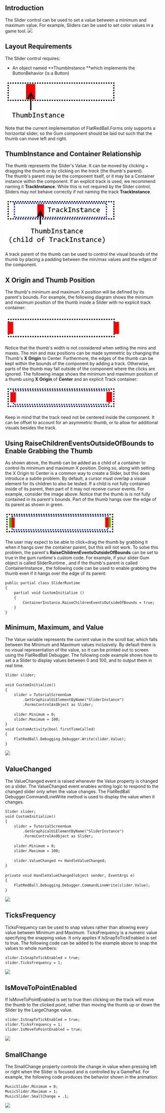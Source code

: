 ## Introduction

The Slider control can be used to set a value between a minimum and maximum value. For example, Sliders can be used to set color values in a game tool. [![](/wp-content/uploads/2017/12/2017-12-24_19-44-32.gif)](/wp-content/uploads/2017/12/2017-12-24_19-44-32.gif)

## Layout Requirements

The Slider control requires:

-   An object named **ThumbInstance **which implements the ButtonBehavior (is a Button)

![](/media/2017-12-img_5a44622e8921e.png)

Note that the current implementation of FlatRedBall.Forms only supports a horizontal slider, so the Gum component should be laid out such that the thumb can move left and right.

## ThumbInstance and Container Relationship

The thumb represents the Slider's Value. It can be moved by clicking + dragging the thumb or by clicking on the *track* (the thumb's parent). The thumb's parent may be the component itself, or it may be a Container instance within the component. If an explicit track is used, we recommend naming it **TrackInstance**. While this is not required by the Slider control, Sliders may not behave correctly if not naming the track **TrackInstance**.

![](/media/2017-12-img_5a44634ad3d4a.png)

A track parent of the thumb can be used to control the visual bounds of the thumb by placing a padding between the min/max values and the edges of the component.

## X Origin and Thumb Position

The thumb's minimum and maximum X position will be defined by its parent's bounds. For example, the following diagram shows the minimum and maximum position of the thumb inside a Slider with no explicit track container:

![](/media/2017-12-img_5a443e7253393.png)

Notice that the thumb's width is not considered when setting the mins and maxes. The min and max positions can be made symmetric by changing the Thumb's **X Origin** to Center. Furthermore, the edges of the thumb can be kept within the bounds of the component by adding a track. Otherwise, parts of the thumb may fall outside of the component where the clicks are ignored. The following image shows the minimum and maximum position of a thumb using **X Origin** of **Center** and an explicit Track container:

![](/media/2017-12-img_5a443fa5901f9.png)

Keep in mind that the track need not be centered inside the component. It can be offset to account for an asymmetric thumb, or to allow for additional visuals besides the track.

## Using RaiseChildrenEventsOutsideOfBounds to Enable Grabbing the Thumb

As shown above, the thumb can be added as a child of a container to control its minimum and maximum X position. Doing so, along with setting the X Origin to Center is a common way to create a Slider, but this does introduce a subtle problem. By default, a cursor must overlap a visual element for its children to also be tested. If a child is not fully contained inside of its parent, then part of it may not receive cursor events. For example, consider the image above. Notice that the thumb is is not fully contained in its parent's bounds. Part of the thumb hangs over the edge of its parent as shown in green.

![](/media/2020-09-img_5f73cd5aaaa65.png)

The user may expect to be able to click+drag the thumb by grabbing it when it hangs over the container parent, but this will not work. To solve this problem, the parent's **RaiseChildrenEventsOutsideOfBounds** can be set to true in the gum runtime's custom code. For example, if your slider Gum object is called SliderRuntime , and if the thumb's parent is called ContainerInstance , the following code can be used to enable grabbing the thumb even if it hangs over the edge of its parent:

``` lang:c#
public partial class SliderRuntime
{
    partial void CustomInitialize () 
    {
        ContainerInstance.RaiseChildrenEventsOutsideOfBounds = true;
    }
}
```

## Minimum, Maximum, and Value

The Value variable represents the current value in the scroll bar, which falls between the Minimum and Maximum values inclusively. By default there is no visual representation of the value, so it can be printed out to screen using the FlatRedBall Debugger. The following code example shows how to set a a Slider to display values between 0 and 100, and to output them in real time.

``` lang:c#
Slider slider;

void CustomInitialize()
{
    slider = TutorialScreenGum
        .GetGraphicalUiElementByName("SliderInstance")
        .FormsControlAsObject as Slider;

    slider.Minimum = 0;
    slider.Maximum = 100;
}
void CustomActivity(bool firstTimeCalled)
{
    FlatRedBall.Debugging.Debugger.Write(slider.Value);
}
```

[![](/wp-content/uploads/2017/12/2017-12-24_19-52-10.gif)](/wp-content/uploads/2017/12/2017-12-24_19-52-10.gif)

## ValueChanged

The ValueChanged event is raised whenever the Value property is changed on a slider. The ValueChanged event enables writing logic to respond to the changed slider only when the value changes. The FlatRedBall Debugger.CommandLineWrite method is used to display the value when it changes.

``` lang:c#
Slider slider;
void CustomInitialize()
{
    slider = TutorialScreenGum
        .GetGraphicalUiElementByName("SliderInstance")
        .FormsControlAsObject as Slider;

    slider.Minimum = 0;
    slider.Maximum = 100;

    slider.ValueChanged += HandleValueChanged;
}

private void HandleValueChanged(object sender, EventArgs e)
{
    FlatRedBall.Debugging.Debugger.CommandLineWrite(slider.Value);
}
```

[![](/wp-content/uploads/2017/12/2019_December_06_071242.gif)](/wp-content/uploads/2017/12/2019_December_06_071242.gif)

## TicksFrequency

TicksFrequency can be used to snap values rather than allowing every value between Minimum and Maximum. TicksFrequency is a numeric value specifying the snapping value. It only applies if IsSnapToTickEnabled is set to true. The following code can be added to the example above to snap the values to whole numbers:

``` lang:c#
slider.IsSnapToTickEnabled = true;
slider.TicksFrequency = 1;
```

[![](/wp-content/uploads/2017/12/2017-12-24_20-07-06.gif)](/wp-content/uploads/2017/12/2017-12-24_20-07-06.gif)

## IsMoveToPointEnabled

If IsMoveToPointEnabled is set to true then clicking on the track will move the thumb to the clicked point, rather than moving the thumb up or down the Slider by the LargeChange value.

``` lang:c#
slider.IsSnapToTickEnabled = true;
slider.TicksFrequency = 1;
slider.IsMoveToPointEnabled = true;
```

[![](/wp-content/uploads/2017/12/2017-12-24_20-13-28.gif)](/wp-content/uploads/2017/12/2017-12-24_20-13-28.gif)

## SmallChange

The SmallChange property controls the change in value when pressing left or right when the Slider is focused and is controlled by a GamePad. For example, the following code produces the behavior shown in the animation:

    MusicSlider.Minimum = 0;
    MusicSlider.Maximum = 1;
    MusicSlider.SmallChange = .1;

[![](/wp-content/uploads/2017/12/02_11-27-57.gif)](/wp-content/uploads/2017/12/02_11-27-57.gif)
